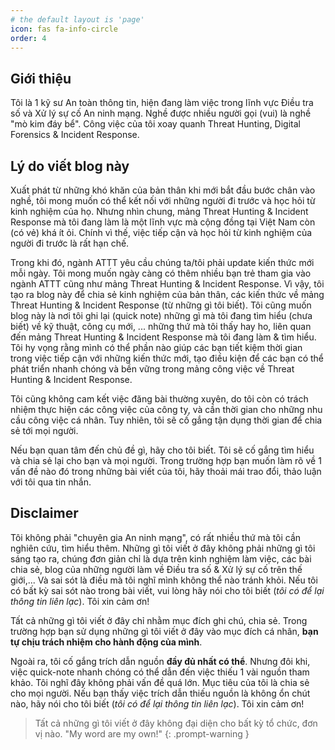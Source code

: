 ```yaml
---
# the default layout is 'page'
icon: fas fa-info-circle
order: 4
---
```


## Giới thiệu

Tôi là 1 kỹ sư An toàn thông tin, hiện đang làm việc trong lĩnh vực Điều tra số và Xử lý sự cố An ninh mạng. Nghề được nhiều người gọi (vui) là nghề "mò kim đáy bể". Công việc của tôi xoay quanh Threat Hunting, Digital Forensics & Incident Response. 

## Lý do viết blog này

Xuất phát từ những khó khăn của bản thân khi mới bắt đầu bước chân vào nghề, tôi mong muốn có thể kết nối với những người đi trước và học hỏi từ kinh nghiệm của họ. Nhưng nhìn chung, mảng Threat Hunting & Incident Response mà tôi đang làm là một lĩnh vực mà cộng đồng tại Việt Nam còn (có vẻ) khá ít ỏi. Chính vì thế, việc tiếp cận và học hỏi từ kinh nghiệm của người đi trước là rất hạn chế.

Trong khi đó, ngành ATTT yêu cầu chúng ta/tôi phải update kiến thức mới mỗi ngày. Tôi mong muốn ngày càng có thêm nhiều bạn trẻ tham gia vào ngành ATTT cũng như mảng Threat Hunting & Incident Response. Vì vậy, tôi tạo ra blog này để chia sẻ kinh nghiệm của bản thân, các kiến thức về mảng Threat Hunting & Incident Response (từ những gì tôi biết). Tôi cũng muốn blog này là nơi tôi ghi lại (quick note) những gì mà tôi đang tìm hiểu (chưa biết) về kỹ thuật, công cụ mới, ... những thứ mà tôi thấy hay ho, liên quan đến mảng Threat Hunting & Incident Response mà tôi đang làm & tìm hiểu. Tôi hy vọng rằng mình có thể phần nào giúp các bạn tiết kiệm thời gian trong việc tiếp cận với những kiến thức mới, tạo điều kiện để các bạn có thể phát triển nhanh chóng và bền vững trong mảng công việc về Threat Hunting & Incident Response.

Tôi cũng không cam kết việc đăng bài thường xuyên, do tôi còn có trách nhiệm thực hiện các công việc của công ty, và cần thời gian cho những nhu cầu công việc cá nhân. Tuy nhiên, tôi sẽ cố gắng tận dụng thời gian để chia sẻ tới mọi người. 

Nếu bạn quan tâm đến chủ đề gì, hãy cho tôi biết. Tôi sẽ cố gắng tìm hiểu và chia sẻ lại cho bạn và mọi người. Trong trường hợp bạn muốn làm rõ về 1 vấn đề nào đó trong những bài viết của tôi, hãy thoải mái trao đổi, thảo luận với tôi qua tin nhắn.

## Disclaimer

Tôi không phải "chuyên gia An ninh mạng", có rất nhiều thứ mà tôi cần nghiên cứu, tìm hiểu thêm. Những gì tôi viết ở đây không phải những gì tôi sáng tạo ra, chúng đơn giản chỉ là dựa trên kinh nghiệm làm việc, các bài chia sẻ, blog của những người làm về Điều tra số & Xử lý sự cố trên thế giới,... Và sai sót là điều mà tôi nghĩ mình không thể nào tránh khỏi. Nếu tôi có bất kỳ sai sót nào trong bài viết, vui lòng hãy nói cho tôi biết (*tôi có để lại thông tin liên lạc*). Tôi xin cảm ơn!

Tất cả những gì tôi viết ở đây chỉ nhằm mục đích ghi chú, chia sẻ. Trong trường hợp bạn sử dụng những gì tôi viết ở đây vào mục đích cá nhân, **bạn tự chịu trách nhiệm cho hành động của mình**.

Ngoài ra, tôi cố gắng trích dẫn nguồn **đầy đủ nhất có thể**. Nhưng đôi khi, việc quick-note nhanh chóng có thể dẫn đến việc thiếu 1 vài nguồn tham khảo. Tôi nghĩ đây không phải vấn đề quá lớn. Mục tiêu của tôi là chia sẻ cho mọi người. Nếu bạn thấy việc trích dẫn thiếu nguồn là không ổn chút nào, hãy nói cho tôi biết (*tôi có để lại thông tin liên lạc*). Tôi xin cảm ơn!


> Tất cả những gì tôi viết ở đây không đại diện cho bất kỳ tổ chức, đơn vị nào. "My word are my own!"
{: .prompt-warning }
 
 